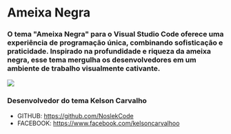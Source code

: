 # Ameixa Negra

### O tema \"Ameixa Negra\" para o Visual Studio Code oferece uma experiência de programação única, combinando sofisticação e praticidade. Inspirado na profundidade e riqueza da ameixa negra, esse tema mergulha os desenvolvedores em um ambiente de trabalho visualmente cativante.

![](https://github.com/NoslekCode/ameixa-negra/blob/main/Captura%20de%20tela%202023-11-25%20145707.png?raw=true)

### Desenvolvedor do tema Kelson Carvalho

* GITHUB: https://github.com/NoslekCode
* FACEBOOK: https://www.facebook.com/kelsoncarvalhoo
